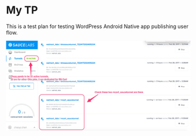 # My TP

This is a test plan for testing WordPress Android Native app publishing user flow.



![](/assets/sauce_tunnel.jpg)

